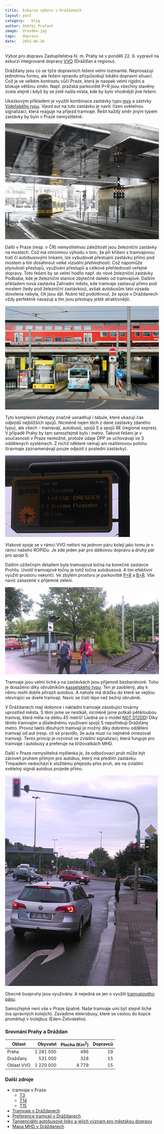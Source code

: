 ```yaml
---
title:	Exkurze výboru v Dráždanech
layout:	post
category:	blog
author:	Ondřej Profant
image:	dresden.jpg
tags:	doprava
date:	2015-06-26
---
```




Výbor pro dopravu Zastupitelstva hl. m. Prahy se v pondělí 22. 6. vypravil na exkurzi integrované dopravy [VVO][] (Drážďan a regionu).

Drážďany jsou co se týče dopravních řešení velmi rozmanité. Neprosazují jednotnou formu, ale řešení opravdu přizpůsobují lokální dopravní situaci. Což je ve velkém kontrastu vůči Praze, která je naopak velmi rigidní a blokuje většinu změn. Např. pražská parkoviště P+R jsou všechny stavěny zcela stejně i když by se jistě našla místa, kde by bylo vhodnější jiné řešení.

Ukázkovým příkladem je využití kombinace zastávky typu [mys][] a zástvky [Vídeňského typu][viden]. Vjezd aut na tuto zastávku je navíc řízen světelnou signalizací, která reaguje na příjezd tramvaje. Řešit každý směr jiným typem zastávky by bylo v Praze nemyslitelné.

![Speciální signalizace pro tramvaje a busy](/assets/img/articles/dresden-signalizace.jpg "Speciální signalizace pro tramvaje a busy")

Další v Praze (resp. v ČR) nemyslitelnou záležitostí jsou železniční zastávky na mostech. Což má ohromnou výhodu v tom, že při křížení s tramvajovou tratí či autobusovými linkami, lze vybudovat přestupní zastávku přímo pod mostem a tím dosáhnout velké *vizuální přehlednosti*. Což napomůže plynulosti přestupů, využívání přestupů a celkové přehlednosti veřejné dopravy. Toto řešení by se velmi hodilo např. do nové železniční zastávky Podbaba, kde je železniční stanice zbytečně daleko od tramvajové. Dalším příkladem nová zastávka Zahradní město, kde tramvaje zastavují přímo pod mostem (tedy pod železniční zastávkou), avšak autobusům tato výsada dovolena nebyla, čili jsou dál. Nutno též podotknout, že spoje v Dráždanech vždy perfektně navazují a tím jsou přestupy ještě atraktivnější.

![Přestupní zastávka pro tramvaj, bus a vlaky](/assets/img/articles/dresden-prestupni-zastavka.jpg "Přestupní zastávka pro tramvaj, bus a vlaky")

Tyto komplexní přestupy značně usnadňují i tabule, které ukazují čas odjezdů nejbližších spojů. Nicméně nejen těch z dané zastávky (daného typu), ale všech – tramavají, autobusů, spojů S a spojů RE (regional expres). V případě Prahy by tam samozřejmě bylo i metro. Takové řešení je v současnosti v Praze nemožné, protože údaje DPP se uchovávají ve 3 oddělených systémech. Z nichž některé nemají ani realtimovou polohu (travmaje zaznamenávají pouze odjezd z poslední zastávky).

![Cedule s odjezdy všech typů spojů](/assets/img/posts/dresden-cedule.jpg "Cedule s odjezdy všech typů spojů")

Vlakové spoje se v rámci VVO netísní na jednom páru kolejí jako tomu je v rámci našeho ROPIDu. Je zde jeden pár pro dálkovou dopravu a druhý pár pro spoje S.

Dalším užitečným detailem byla tramvajová točna na konečné zastávce Prohlis. Uvnitř tramvajové točny je totiž točna autobusová. A tím efektivní využití prostoru nekončí. Ve zbylém prostoru je parkoviště [P+R][pr] a [B+R][br]. Vše navíc zasazené v příjemné zeleni.

![točna](/assets/img/articles/dresden-tocna.jpg "Kombinace tramvajové a autobusové točny")

Tramvaje jsou velmi tiché a na zastávkách jsou příjemně bezbariérové. Toho je dosaženo díky obrubníkům [kasselského typu][kassel]. Ten je zaoblený, aby k němu mohl dobře přirazit autobus. A nahoře má drážku do které se vejdou otevírající se dveře tramvají. Navíc se čistí lépe než bežný obrubník.

V Dráždanech mají dokonce i nákladní tramvaje zásobující továrny uprostřed města. S těmi jsme se nestkali, nicméně jsme potkali pětikloubou tramvaj, která měla na délku 45 metrů! (Jedná se o model [NGT D12DD][D12DD]) Díky těmto tramvajím a důslednému využívaní spojů S nepotřebují Drážďany metro. Provoz takto dlouhých tramvají je možný díky dobrému oddělení tramvají od aut (resp. ctí se pravidlo, že auta musí co nejméně omezovat tramvaj). Tento princip je rozvinut ve zvláštní signalizaci, která funguje pro tramvaje i autobusy a preferuje na křižovatkách MHD.

Další v Praze nemyslitelná myšlenka je, že odbočovací pruh může být zároveň pruhem přímým pro autobus, který má předtím zastávku. Tímpadem nedochází k složitému přejezdu přes pruh, ale na zvláštní světelný signál autobus projede přímo.

![Tímto odbočovacím pruhem jezdí autobus rovně](/assets/img/articles/dresden-prefer-signal-v-pruhu.jpg "Tímto odbočovacím pruhem jezdí autobus rovně")

Obecně buspruhy jsou využívány. A nejedná se jen o využití [tramvajového pásu][tram-pas].

Samozřejmě není vše v Praze špatně. Naše tramvaje umí být stejně tiché (na správných kolejích). Zavádíme elekrobusy, které se cestou do kopce proměňují v trolejbus (Eden-Želivského).

### Srovnání Prahy a Dráždan

| Oblast     | Obyvatel  | Plocha (Km<sup>2</sup>) | Dopravců |
|------------|----------:|------------------------:|---------:|
| Praha      | 1 281 000 |            496          |     19   |
| Dražďany   |   531 000 |            328          |     15   |
| Oblast VVO | 1 220 000 |          4 779          |     15   |

### Další zdroje

* tramvaje v Praze
    * [T3][3T]
    * [T14][14T]
    * [T15][15T]
* [Tramvaje v Dráždanech](https://cs.wikipedia.org/wiki/Tramvajov%C3%A1_doprava_v_Dr%C3%A1%C5%BE%C4%8Fanech)
* [Preference tramvají v Dráždanech][pref-tram-v-drazdanech]
* [Tangenciální autobusové linky a jejich význam pro městskou dopravu][tangencialni-busy]
* [Mapa MHD v Dráždanech](./map.jpg)




[tangencialni-busy]: http://www.ids.zastavka.net/id-clanky/06-2007_mj.phtml
[pr]: https://cs.wikipedia.org/wiki/P%2BR
[14t]: https://cs.wikipedia.org/wiki/%C5%A0koda_14T
[viden]: https://cs.wikipedia.org/wiki/V%C3%ADde%C5%88sk%C3%A1_zast%C3%A1vka
[br]: https://cs.wikipedia.org/wiki/B%2BR
[vvo]: https://en.wikipedia.org/wiki/Verkehrsverbund_Oberelbe
[mys]: https://cs.wikipedia.org/wiki/Zast%C3%A1vkov%C3%BD_mys
[d12dd]: https://de.wikipedia.org/wiki/Gelenktriebwagen_NGT_D12DD
[pref-tram-v-drazdanech]: http://www.ropid.cz/files/img-akce/konference_2013_steffen_dutsch.pdf
[tram-pas]: https://cs.wikipedia.org/wiki/Tramvajov%C3%BD_p%C3%A1s
[3t]: https://cs.wikipedia.org/wiki/Tatra_T3
[kassel]: https://cs.wikipedia.org/wiki/Kasselsk%C3%BD_obrubn%C3%ADk
[15t]: https://cs.wikipedia.org/wiki/%C5%A0koda_15T
